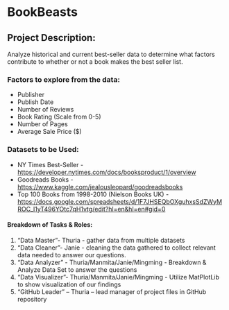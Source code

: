 # BookBeasts

## Project Description:

Analyze historical and current best-seller data to determine what factors contribute to whether or not a book makes the best seller list.

### Factors to explore from the data:

  * Publisher
  * Publish Date
  * Number of Reviews
  * Book Rating (Scale from 0-5)
  * Number of Pages
  * Average Sale Price ($)

### Datasets to be Used:
* NY Times Best-Seller - https://developer.nytimes.com/docs/booksproduct/1/overview
* Goodreads Books - https://www.kaggle.com/jealousleopard/goodreadsbooks
* Top 100 Books from 1998-2010 (Nielson Books UK) - https://docs.google.com/spreadsheets/d/1F7JHSEQbOXguhxsSdZWyMROC_l1yT496YOtc7qH1vtg/edit?hl=en&hl=en#gid=0

#### Breakdown of Tasks & Roles:
 1. “Data Master”- Thuria - gather data from multiple datasets
 2. “Data Cleaner”- Janie - cleaning the data gathered to collect relevant data needed to answer our questions.
 3. “Data Analyzer” - Thuria/Manmita/Janie/Mingming - Breakdown & Analyze Data Set to answer the questions
 4. “Data Visualizer”- Thuria/Manmita/Janie/Mingming - Utilize MatPlotLib to show visualization of our findings
 5. “GitHub Leader” – Thuria – lead manager of project files in GitHub repository 
